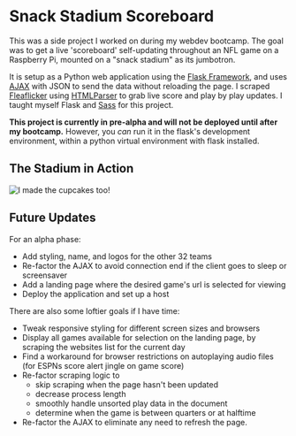 # Snack Stadium Scoreboard
This was a side project I worked on during my webdev bootcamp. The goal was to get a live 'scoreboard' self-updating throughout an NFL game on a Raspberry Pi, mounted on a "snack stadium" as its jumbotron.

It is setup as a Python web application using the [Flask Framework](https://flask.palletsprojects.com/en/2.0.x/), and uses [AJAX](https://developer.mozilla.org/en-US/docs/Web/Guide/AJAX) with JSON to send the data without reloading the page. I scraped [Fleaflicker](https://www.fleaflicker.com/nfl/pbp?gameId=6715) using [HTMLParser](https://docs.python.org/3/library/html.parser.html) to grab live score and play by play updates. I taught myself Flask and [Sass](https://sass-lang.com/) for this project.

**This project is currently in pre-alpha and will not be deployed until after my bootcamp.** However, you _can_ run it in the flask's development environment, within a python virtual environment with flask installed.

## The Stadium in Action
![I made the cupcakes too!](https://user-images.githubusercontent.com/94415423/155056235-e4cc8b2e-0efd-43da-b1c3-16a61f8a52ee.jpg)

## Future Updates

For an alpha phase:
- Add styling, name, and logos for the other 32 teams
- Re-factor the AJAX to avoid connection end if the client goes to sleep or screensaver
- Add a landing page where the desired game's url is selected for viewing
- Deploy the application and set up a host

There are also some loftier goals if I have time:
- Tweak responsive styling for different screen sizes and browsers
- Display all games available for selection on the landing page, by scraping the websites list for the current day
- Find a workaround for browser restrictions on autoplaying audio files (for ESPNs score alert jingle on game score)
- Re-factor scraping logic to
    - skip scraping when the page hasn't been updated
    - decrease process length
    - smoothly handle unsorted play data in the document
    - determine when the game is between quarters or at halftime
- Re-factor the AJAX to eliminate any need to refresh the page.
